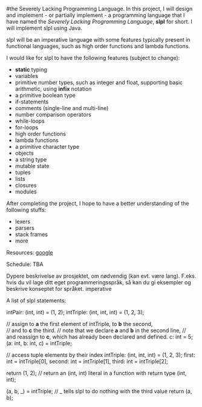 #the Severely Lacking Programming Language.
In this project, I will design and implement - or partially implement - a programming language that I have named the _Severely Lacking Programming Language_, __slpl__ for short. I will implement slpl using Java.

slpl will be an imperative language with some features typically present in functional languages, such as high order functions and
lambda functions.

I would like for slpl to have the following features (subject to change):

- __static__ typing
- variables
- primitive number types, such as integer and float, supporting basic arithmetic, using __infix__ notation
- a primitive boolean type
- if-statements
- comments (single-line and multi-line)
- number comparison operators
- while-loops
- for-loops
- high order functions
- lambda functions
- a primitive character type
- objects
- a string type
- mutable state
- tuples
- lists
- closures
- modules

After completing the project, I hope to have a better understanding of the following stuffs:

- lexers
- parsers
- stack frames
- more



Resources:
[google](https://www.google.no/)

Schedule: TBA

Dypere beskrivelse av prosjektet, om nødvendig (kan evt. være lang). F.eks. hvis du vil lage ditt eget programmeringsspråk, så kan du gi eksempler og beskrive konseptet for språket. imperative

A list of slpl statements:

intPair: (int, int) = (1, 2);
intTriple: (int, int, int) = (1, 2, 3);

// assign to __a__ the first element of intTriple, to __b__ the second,  
// and to __c__ the third.
// note that we declare __a__ and __b__ in the second line,
// and reassign to __c__, which has already been declared and defined.
c: int = 5;
(a: int, b: int, c) = intTriple; 

// access tuple elements by their index
intTriple: (int, int, int) = (1, 2, 3);
first: int = intTriple[0], second: int = intTriple[1], third: int = intTriple[2];

return (1, 2); // return an (int, int) literal in a function with return type (int, int);

(a, b, _) = intTriple; // _ tells slpl to do nothing with the third value
return (a, b);





